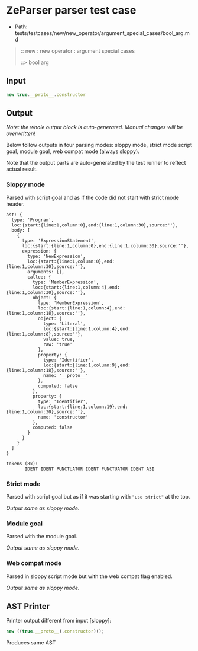 # ZeParser parser test case

- Path: tests/testcases/new/new_operator/argument_special_cases/bool_arg.md

> :: new : new operator : argument special cases
>
> ::> bool arg

## Input

`````js
new true.__proto__.constructor
`````

## Output

_Note: the whole output block is auto-generated. Manual changes will be overwritten!_

Below follow outputs in four parsing modes: sloppy mode, strict mode script goal, module goal, web compat mode (always sloppy).

Note that the output parts are auto-generated by the test runner to reflect actual result.

### Sloppy mode

Parsed with script goal and as if the code did not start with strict mode header.

`````
ast: {
  type: 'Program',
  loc:{start:{line:1,column:0},end:{line:1,column:30},source:''},
  body: [
    {
      type: 'ExpressionStatement',
      loc:{start:{line:1,column:0},end:{line:1,column:30},source:''},
      expression: {
        type: 'NewExpression',
        loc:{start:{line:1,column:0},end:{line:1,column:30},source:''},
        arguments: [],
        callee: {
          type: 'MemberExpression',
          loc:{start:{line:1,column:4},end:{line:1,column:30},source:''},
          object: {
            type: 'MemberExpression',
            loc:{start:{line:1,column:4},end:{line:1,column:18},source:''},
            object: {
              type: 'Literal',
              loc:{start:{line:1,column:4},end:{line:1,column:8},source:''},
              value: true,
              raw: 'true'
            },
            property: {
              type: 'Identifier',
              loc:{start:{line:1,column:9},end:{line:1,column:18},source:''},
              name: '__proto__'
            },
            computed: false
          },
          property: {
            type: 'Identifier',
            loc:{start:{line:1,column:19},end:{line:1,column:30},source:''},
            name: 'constructor'
          },
          computed: false
        }
      }
    }
  ]
}

tokens (8x):
       IDENT IDENT PUNCTUATOR IDENT PUNCTUATOR IDENT ASI
`````

### Strict mode

Parsed with script goal but as if it was starting with `"use strict"` at the top.

_Output same as sloppy mode._

### Module goal

Parsed with the module goal.

_Output same as sloppy mode._

### Web compat mode

Parsed in sloppy script mode but with the web compat flag enabled.

_Output same as sloppy mode._

## AST Printer

Printer output different from input [sloppy]:

````js
new ((true.__proto__).constructor)();
````

Produces same AST
